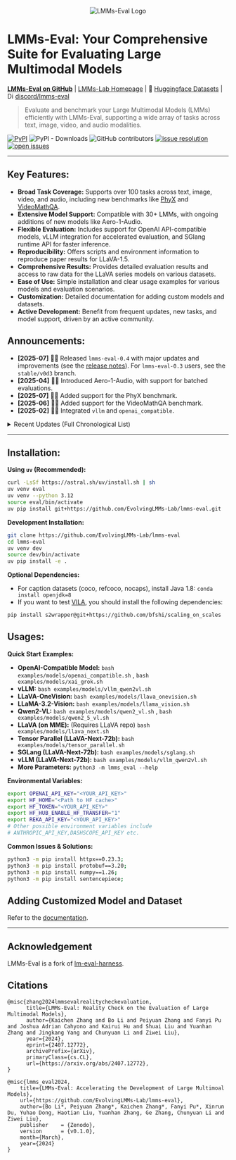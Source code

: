 <p align="center" width="70%">
<img src="https://i.postimg.cc/KvkLzbF9/WX20241212-014400-2x.png" alt="LMMs-Eval Logo">
</p>

# LMMs-Eval: Your Comprehensive Suite for Evaluating Large Multimodal Models

**[LMMs-Eval on GitHub](https://github.com/EvolvingLMMs-Lab/lmms-eval)** | [LMMs-Lab Homepage](https://www.lmms-lab.com/) | 🤗 [Huggingface Datasets](https://huggingface.co/lmms-lab) | <a href="https://emoji.gg/emoji/1684-discord-thread"><img src="https://cdn3.emoji.gg/emojis/1684-discord-thread.png" width="14px" height="14px" alt="Discord_Thread"></a> [discord/lmms-eval](https://discord.gg/zdkwKUqrPy)

> Evaluate and benchmark your Large Multimodal Models (LMMs) efficiently with LMMs-Eval, supporting a wide array of tasks across text, image, video, and audio modalities.

[![PyPI](https://img.shields.io/pypi/v/lmms-eval)](https://pypi.org/project/lmms-eval)
![PyPI - Downloads](https://img.shields.io/pypi/dm/lmms-eval)
![GitHub contributors](https://img.shields.io/github/contributors/EvolvingLMMs-Lab/lmms-eval)
[![issue resolution](https://img.shields.io/github/issues-closed-raw/EvolvingLMMs-Lab/lmms-eval)](https://github.com/EvolvingLMMs-Lab/lmms-eval/issues)
[![open issues](https://img.shields.io/github/issues-raw/EvolvingLMMs-Lab/lmms-eval)](https://github.com/EvolvingLMMs-Lab/lmms-eval/issues)

---

## Key Features:

*   **Broad Task Coverage:** Supports over 100 tasks across text, image, video, and audio, including new benchmarks like [PhyX](https://phyx-bench.github.io/) and [VideoMathQA](https://mbzuai-oryx.github.io/VideoMathQA).
*   **Extensive Model Support:** Compatible with 30+ LMMs, with ongoing additions of new models like Aero-1-Audio.
*   **Flexible Evaluation:** Includes support for OpenAI API-compatible models, vLLM integration for accelerated evaluation, and SGlang runtime API for faster inference.
*   **Reproducibility:** Offers scripts and environment information to reproduce paper results for LLaVA-1.5.
*   **Comprehensive Results:** Provides detailed evaluation results and access to raw data for the LLaVA series models on various datasets.
*   **Ease of Use:** Simple installation and clear usage examples for various models and evaluation scenarios.
*   **Customization:**  Detailed documentation for adding custom models and datasets.
*   **Active Development:** Benefit from frequent updates, new tasks, and model support, driven by an active community.

## Announcements:

*   **[2025-07]** 🚀🚀 Released `lmms-eval-0.4` with major updates and improvements (see the [release notes](https://github.com/EvolvingLMMs-Lab/lmms-eval/blob/main/docs/lmms-eval-0.4.md)).  For `lmms-eval-0.3` users, see the `stable/v0d3` branch.
*   **[2025-04]** 🚀🚀 Introduced Aero-1-Audio, with support for batched evaluations.
*   **[2025-07]** 🎉🎉 Added support for the PhyX benchmark.
*   **[2025-06]** 🎉🎉 Added support for the VideoMathQA benchmark.
*   **[2025-02]** 🚀🚀 Integrated `vllm` and `openai_compatible`.

<details>
<summary>Recent Updates (Full Chronological List)</summary>
  - [2025-01] 🎓🎓 Released the new benchmark: [Video-MMMU: Evaluating Knowledge Acquisition from Multi-Discipline Professional Videos](https://arxiv.org/abs/2501.13826).
  - [2024-12] 🎉🎉 Presented [MME-Survey: A Comprehensive Survey on Evaluation of Multimodal LLMs](https://arxiv.org/pdf/2411.15296).
  - [2024-11] 🔈🔊 Upgraded `lmms-eval/v0.3.0` to support audio evaluations for audio models.
  - [2024-10] 🎉🎉 Added support for NaturalBench and TemporalBench.
  - [2024-10] 🎉🎉 Added support for VDC, MovieChat-1K, Vinoground, AuroraCap, and MovieChat.
  - [2024-09] 🎉🎉 Added support for MMSearch and MME-RealWorld.
  - [2024-09] ⚙️️⚙️️️️ Upgraded `lmms-eval` to `0.2.3` with more tasks and features.
  - [2024-08] 🎉🎉 Added support for LLaVA-OneVision, Mantis, MVBench, LongVideoBench, and MMStar.
  - [2024-07] 👨‍💻👨‍💻 Upgraded `lmms-eval/v0.2.1` to support more models and tasks.
  - [2024-07] 🎉🎉 Released the [technical report](https://arxiv.org/abs/2407.12772) and [LiveBench](https://huggingface.co/spaces/lmms-lab/LiveBench).
  - [2024-06] 🎬🎬 Upgraded `lmms-eval/v0.2.0` to support video evaluations.
  - [2024-03] 📝📝 Released the first version of `lmms-eval`.
</details>

---

## Installation:

**Using `uv` (Recommended):**

```bash
curl -LsSf https://astral.sh/uv/install.sh | sh
uv venv eval
uv venv --python 3.12
source eval/bin/activate
uv pip install git+https://github.com/EvolvingLMMs-Lab/lmms-eval.git
```

**Development Installation:**

```bash
git clone https://github.com/EvolvingLMMs-Lab/lmms-eval
cd lmms-eval
uv venv dev
source dev/bin/activate
uv pip install -e .
```

**Optional Dependencies:**

*   For caption datasets (coco, refcoco, nocaps), install Java 1.8:  `conda install openjdk=8`
*   If you want to test [VILA](https://github.com/NVlabs/VILA), you should install the following dependencies:

```bash
pip install s2wrapper@git+https://github.com/bfshi/scaling_on_scales
```

## Usages:

**Quick Start Examples:**

*   **OpenAI-Compatible Model:**  `bash examples/models/openai_compatible.sh` , `bash examples/models/xai_grok.sh`
*   **vLLM:**  `bash examples/models/vllm_qwen2vl.sh`
*   **LLaVA-OneVision:**  `bash examples/models/llava_onevision.sh`
*   **LLaMA-3.2-Vision:**  `bash examples/models/llama_vision.sh`
*   **Qwen2-VL:**  `bash examples/models/qwen2_vl.sh` , `bash examples/models/qwen2_5_vl.sh`
*   **LLaVA (on MME):** (Requires LLaVA repo) `bash examples/models/llava_next.sh`
*   **Tensor Parallel (LLaVA-Next-72b):** `bash examples/models/tensor_parallel.sh`
*   **SGLang (LLaVA-Next-72b):** `bash examples/models/sglang.sh`
*   **vLLM (LLaVA-Next-72b):** `bash examples/models/vllm_qwen2vl.sh`
*   **More Parameters:**  `python3 -m lmms_eval --help`

**Environmental Variables:**

```bash
export OPENAI_API_KEY="<YOUR_API_KEY>"
export HF_HOME="<Path to HF cache>"
export HF_TOKEN="<YOUR_API_KEY>"
export HF_HUB_ENABLE_HF_TRANSFER="1"
export REKA_API_KEY="<YOUR_API_KEY>"
# Other possible environment variables include
# ANTHROPIC_API_KEY,DASHSCOPE_API_KEY etc.
```

**Common Issues & Solutions:**

```bash
python3 -m pip install httpx==0.23.3;
python3 -m pip install protobuf==3.20;
python3 -m pip install numpy==1.26;
python3 -m pip install sentencepiece;
```

## Adding Customized Model and Dataset

Refer to the [documentation](docs/README.md).

---

## Acknowledgement

LMMs-Eval is a fork of [lm-eval-harness](https://github.com/EleutherAI/lm-evaluation-harness).

## Citations

```shell
@misc{zhang2024lmmsevalrealitycheckevaluation,
      title={LMMs-Eval: Reality Check on the Evaluation of Large Multimodal Models}, 
      author={Kaichen Zhang and Bo Li and Peiyuan Zhang and Fanyi Pu and Joshua Adrian Cahyono and Kairui Hu and Shuai Liu and Yuanhan Zhang and Jingkang Yang and Chunyuan Li and Ziwei Liu},
      year={2024},
      eprint={2407.12772},
      archivePrefix={arXiv},
      primaryClass={cs.CL},
      url={https://arxiv.org/abs/2407.12772}, 
}

@misc{lmms_eval2024,
    title={LMMs-Eval: Accelerating the Development of Large Multimoal Models},
    url={https://github.com/EvolvingLMMs-Lab/lmms-eval},
    author={Bo Li*, Peiyuan Zhang*, Kaichen Zhang*, Fanyi Pu*, Xinrun Du, Yuhao Dong, Haotian Liu, Yuanhan Zhang, Ge Zhang, Chunyuan Li and Ziwei Liu},
    publisher    = {Zenodo},
    version      = {v0.1.0},
    month={March},
    year={2024}
}